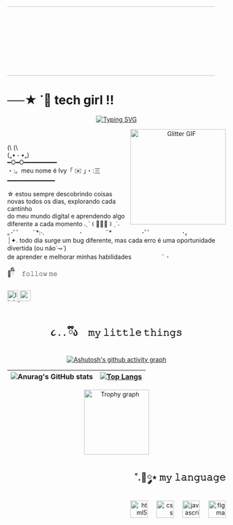<p align="center" style="margin:0; padding:0; overflow:hidden;">
  <img src="https://adriansblinkiecollection.neocities.org/g105.gif"
    style="
      width:120%;
      height:160px;
      object-fit:cover;
      display:block;
      margin-left:-10%;" />
</p>
</div>
<h1 align="left">──★ ˙🍓 tech girl !!</h1>
<div align="center" width="100%">
<a href="https://git.io/typing-svg"><img src="https://readme-typing-svg.herokuapp.com?font=Pixel+Sans&weight=900&duration=4999&pause=931&color=CE74A7&width=435&lines=welcome+to+my+profile+%E0%AB%AE%EA%92%B0%CB%B6+-+%CB%95+-%EA%92%B1%E1%83%90" alt="Typing SVG" /></a>
<p align="center">
  <img src="https://i7.glitter-graphics.org/pub/2142/2142437odvdo904nt.gif"
       align="right"
       valign="top"
       width="220"
       alt="Glitter GIF">  ㅤㅤㅤㅤㅤ  
<p align="left">(\ (\<br>(„• ֊ •„)<br>━O━O━━━━━━━━━<br>・:。meu nome é Ivy「 ✉️ 」・:三<br>━━━━━━━━━━━━━</p>
<p align="left">☆ estou sempre descobrindo coisas novas todos os dias, explorando cada cantinho <br>do meu  mundo digital e aprendendo algo diferente a cada momento ˗ˏˋ ꒰ 🍓🍒🍄 ꒱ ˎˊ˗
<br>｡･ﾟﾟ   ㅤㅤ¨*:·.ㅤㅤㅤㅤㅤㅤ   ･　ㅤㅤㅤ¨*ㅤㅤㅤㅤㅤ   ･ﾟﾟ     ㅤㅤㅤㅤㅤ    ･｡<br>┊✦. todo dia surge um bug diferente, mas cada erro é uma oportunidade divertida (ou não˙𐃷˙)<br> de aprender e melhorar minhas habilidades  ㅤㅤㅤㅤㅤ¨   ･　</p>
<p align="left">💋ྀིྀི  ㅤ𝚏𝚘𝚕𝚕𝚘𝚠 𝚖𝚎</p>
<div align="left">
  <a href="https://www.linkedin.com/in/ivycorreia/" target="_blank">
    <img src="https://img.shields.io/static/v1?message=LinkedIn&logo=linkedin&label=&color=0077B5&logoColor=white&labelColor=&style=flat" height="25" alt="linkedin logo"  />
  </a>
  <a href="https://www.ivycorreiadias@gmail.com" target="_blank">
    <img src="https://img.shields.io/static/v1?message=Gmail&logo=gmail&label=&color=D14836&logoColor=white&labelColor=&style=flat" height="25" alt="gmail logo"  />
  </a>
</div>

  <br> 
   
  <h2>૮ ․ ․ ྀིა  ㅤ𝚖𝚢 𝚕𝚒𝚝𝚝𝚕𝚎 𝚝𝚑𝚒𝚗𝚐𝚜 </h2>
  
  [![Ashutosh's github activity graph](https://github-readme-activity-graph.vercel.app/graph?username=IvyDias&bg_color=141321&color=90e8fe&line=fe428e&point=f8d847&area=true&hide_border=true)](https://github.com/ashutosh00710/github-readme-activity-graph)
  
 | ![Anurag's GitHub stats](https://github-readme-stats.vercel.app/api?username=IvyDias&show_icons=true&theme=radical)|[![Top Langs](https://github-readme-stats.vercel.app/api/top-langs/?username=anuraghazra&layout=donut&theme=radical)](https://github.com/anuraghazra/github-readme-stats)|
 |:-:|:-:|

<p align="center">
  <img src="https://github-profile-trophy.vercel.app/?username=IvyDias&theme=dracula&row=1&column=-1&margin-w=8&margin-h=8&no-bg=false&no-frame=false" height="150" alt="Trophy graph" />
</p>
 <h2 align="right">˚.🎀༘⋆      𝚖𝚢 𝚕𝚊𝚗𝚐𝚞𝚊𝚐𝚎 </h2>
  
  <div align="right">
  <img src="https://skillicons.dev/icons?i=html" height="40" alt="html5 logo"  />
  <img width="12" />
  <img src="https://cdn.jsdelivr.net/gh/devicons/devicon/icons/css3/css3-original.svg" height="40" alt="css logo"  />
  <img width="12" />
  <img src="https://skillicons.dev/icons?i=js" height="40" alt="javascript logo"  />
  <img width="12" />
  <img src="https://cdn.jsdelivr.net/gh/devicons/devicon/icons/figma/figma-original.svg" height="40" alt="figma logo"  />
</div>

###



